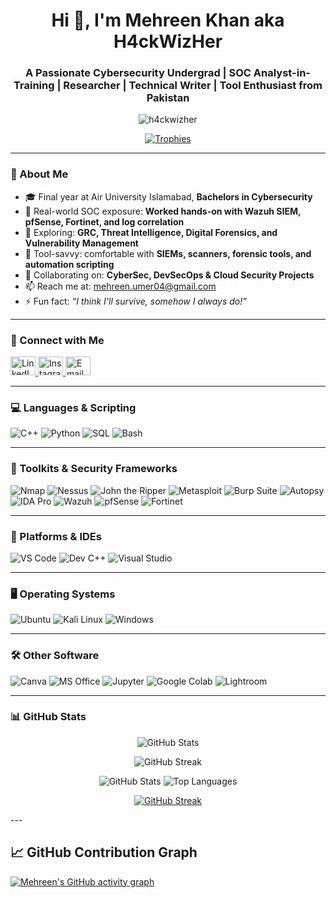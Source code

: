 <h1 align="center">Hi 👋, I'm Mehreen Khan aka H4ckWizHer</h1>
<h3 align="center">A Passionate Cybersecurity Undergrad | SOC Analyst-in-Training | Researcher | Technical Writer | Tool Enthusiast from Pakistan</h3>

<p align="center">
  <img src="https://komarev.com/ghpvc/?username=h4ckwizher&label=Profile%20views&color=0e75b6&style=flat" alt="h4ckwizher" />
</p>

<p align="center">
  <a href="https://github.com/ryo-ma/github-profile-trophy"><img src="https://github-profile-trophy.vercel.app/?username=h4ckwizher&theme=dracula&margin-w=15&margin-h=15&column=7" alt="Trophies" /></a>
</p>

---

### 🧠 About Me

- 🎓 Final year at Air University Islamabad, **Bachelors in Cybersecurity**
- 🔐 Real-world SOC exposure: **Worked hands-on with Wazuh SIEM, pfSense, Fortinet, and log correlation**
- 🔭 Exploring: **GRC, Threat Intelligence, Digital Forensics, and Vulnerability Management**
- 🧪 Tool-savvy: comfortable with **SIEMs, scanners, forensic tools, and automation scripting**
- 🤝 Collaborating on: **CyberSec, DevSecOps & Cloud Security Projects**
- 📫 Reach me at: [mehreen.umer04@gmail.com](mailto:mehreen.umer04@gmail.com)
- ⚡ Fun fact: _“I think I'll survive, somehow I always do!”_

---

### 📡 Connect with Me

<p align="left">
  <a href="https://linkedin.com/in/mehreen umer khan" target="_blank">
    <img src="https://raw.githubusercontent.com/rahuldkjain/github-profile-readme-generator/master/src/images/icons/Social/linked-in-alt.svg" alt="LinkedIn" height="30" width="40" />
  </a>
  <a href="https://instagram.com/_mehreen.khan" target="_blank">
    <img src="https://raw.githubusercontent.com/rahuldkjain/github-profile-readme-generator/master/src/images/icons/Social/instagram.svg" alt="Instagram" height="30" width="40" />
  </a>
  <a href="mailto:mehreen.umer04@gmail.com" target="_blank">
    <img src="https://cdn-icons-png.flaticon.com/512/732/732200.png" alt="Email" height="30" width="40" />
  </a>
</p>

---

### 💻 Languages & Scripting

![C++](https://img.shields.io/badge/C++-00599C?style=for-the-badge&logo=c%2B%2B&logoColor=white)
![Python](https://img.shields.io/badge/Python-3670A0?style=for-the-badge&logo=python&logoColor=white)
![SQL](https://img.shields.io/badge/SQL-4479A1?style=for-the-badge&logo=mysql&logoColor=white)
![Bash](https://img.shields.io/badge/Bash-121011?style=for-the-badge&logo=gnubash&logoColor=white)

---

### 🧰 Toolkits & Security Frameworks

![Nmap](https://img.shields.io/badge/Nmap-000000?style=for-the-badge&logo=nmap&logoColor=white)
![Nessus](https://img.shields.io/badge/Nessus-005C99?style=for-the-badge&logo=tenable&logoColor=white)
![John the Ripper](https://img.shields.io/badge/John_the_Ripper-grey?style=for-the-badge)
![Metasploit](https://img.shields.io/badge/Metasploit-003B57?style=for-the-badge&logo=metasploit&logoColor=white)
![Burp Suite](https://img.shields.io/badge/Burp_Suite-FE7A16?style=for-the-badge&logo=burpsuite&logoColor=white)
![Autopsy](https://img.shields.io/badge/Autopsy-blue?style=for-the-badge)
![IDA Pro](https://img.shields.io/badge/IDA_Pro-darkblue?style=for-the-badge)
![Wazuh](https://img.shields.io/badge/Wazuh-5E5CE6?style=for-the-badge)
![pfSense](https://img.shields.io/badge/pfSense-2F3A4F?style=for-the-badge)
![Fortinet](https://img.shields.io/badge/Fortinet-E4002B?style=for-the-badge)

---

### 🧠 Platforms & IDEs

![VS Code](https://img.shields.io/badge/VS_Code-007ACC?style=for-the-badge&logo=visualstudiocode&logoColor=white)
![Dev C++](https://img.shields.io/badge/Dev_C++-blue?style=for-the-badge)
![Visual Studio](https://img.shields.io/badge/Visual_Studio-5C2D91?style=for-the-badge&logo=visualstudio&logoColor=white)

---

### 🖥️ Operating Systems

![Ubuntu](https://img.shields.io/badge/Ubuntu-E95420?style=for-the-badge&logo=ubuntu&logoColor=white)
![Kali Linux](https://img.shields.io/badge/Kali_Linux-557C94?style=for-the-badge&logo=kalilinux&logoColor=white)
![Windows](https://img.shields.io/badge/Windows-0078D6?style=for-the-badge&logo=windows&logoColor=white)

---

### 🛠️ Other Software

![Canva](https://img.shields.io/badge/Canva-00C4CC?style=for-the-badge&logo=canva&logoColor=white)
![MS Office](https://img.shields.io/badge/MS_Office-D83B01?style=for-the-badge&logo=microsoftoffice&logoColor=white)
![Jupyter](https://img.shields.io/badge/Jupyter-F37626?style=for-the-badge&logo=jupyter&logoColor=white)
![Google Colab](https://img.shields.io/badge/Google_Colab-F9AB00?style=for-the-badge&logo=googlecolab&logoColor=white)
![Lightroom](https://img.shields.io/badge/Lightroom-31A8FF?style=for-the-badge&logo=adobelightroom&logoColor=white)

---

### 📊 GitHub Stats

<p align="center">
  <img src="https://github-readme-stats.vercel.app/api?username=h4ckwizher&show_icons=true&theme=radical" alt="GitHub Stats"/>
</p>

<p align="center">
  <img src="https://github-readme-streak-stats.herokuapp.com/?user=h4ckwizher&theme=radical" alt="GitHub Streak"/>
</p>


<p align="center">
  <img src="https://github-readme-stats.vercel.app/api?username=mehreen-khan&show_icons=true&theme=tokyonight&hide_border=true" alt="GitHub Stats"/>
  <img src="https://github-readme-stats.vercel.app/api/top-langs/?username=mehreen-khan&layout=compact&theme=tokyonight&hide_border=true" alt="Top Languages"/>
</p>

<p align="center">
  <a href="https://git.io/streak-stats">
    <img src="https://streak-stats.demolab.com?user=mehreen-khan&theme=tokyonight&hide_border=true" alt="GitHub Streak" />
  </a>
</p>
---

## 📈 GitHub Contribution Graph

[![Mehreen's GitHub activity graph](https://github-readme-activity-graph.vercel.app/graph?username=mehreen-khan&theme=react-dark&hide_border=true)](https://github.com/ashutosh00710/github-readme-activity-graph)

